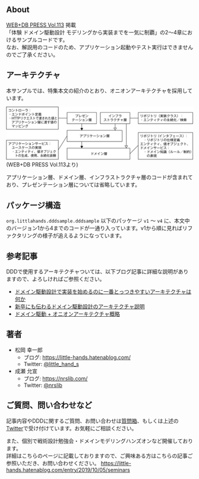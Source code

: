 ## About
[WEB+DB PRESS Vol.113](https://www.amazon.co.jp/WEB-DB-PRESS-Vol-113-PRESS%E7%B7%A8%E9%9B%86%E9%83%A8/dp/4297109050/ref=sr_1_1?qid=1570143543&s=books&sr=1-1&tag=maftracking156404-22&text=WEB%2BDB+PRESS%E7%B7%A8%E9%9B%86%E9%83%A8) 掲載  
「体験 ドメイン駆動設計 モデリングから実装までを一気に制覇」の2〜4章におけるサンプルコードです。  
なお、解説用のコードのため、アプリケーション起動やテスト実行はできませんのでご了承ください。


## アーキテクチャ
本サンプルでは、特集本文の紹介のとおり、オニオンアーキテクチャを採用しています。

![](image/architecture.png)
(WEB+DB PRESS Vol.113より)

アプリケーション層、ドメイン層、インフラストラクチャ層のコードが含まれており、プレゼンテーション層については省略しています。

## パッケージ構造

`org.littlahands.dddsample.dddsample` 以下のパッケージ `v1` 〜 `v4` に、本文中のバージョン1から4までのコードが一通り入っています。v1から順に見ればリファクタリングの様子が追えるようになっています。

## 参考記事
DDDで使用するアーキテクチャついては、以下ブログ記事に詳細な説明がありますので、よろしければご参照ください。

* [ドメイン駆動設計で実装を始めるのに一番とっつきやすいアーキテクチャは何か](https://little-hands.hatenablog.com/entry/2017/10/04/231743)
* [新卒にも伝わるドメイン駆動設計のアーキテクチャ説明](https://little-hands.hatenablog.com/entry/2018/12/10/ddd-architecture)
* [ドメイン駆動 + オニオンアーキテクチャ概略](https://little-hands.hatenablog.com/entry/2017/10/11/075634)

## 著者
* 松岡 幸一郎
  * ブログ: https://little-hands.hatenablog.com/
  * Twitter: [@little_hand_s](https://twitter.com/little_hand_s)
* 成瀬 允宣
  * ブログ: https://nrslib.com/
  * Twitter: [@nrslib](https://twitter.com/nrslib)


## ご質問、問い合わせなど
記事内容やDDDに関するご質問、お問い合わせは[質問箱](https://peing.net/ja/little_hands)、もしくは上述の[Twitter](https://twitter.com/little_hand_s)で受け付けています。お気軽にご相談ください。

また、個別で戦術設計勉強会・ドメインモデリングハンズオンなど開催しております。  
詳細はこちらのページに記載しておりますので、ご興味ある方はこちらの記事ご参照いただき、お問い合わせください。
https://little-hands.hatenablog.com/entry/2019/10/05/seminars

